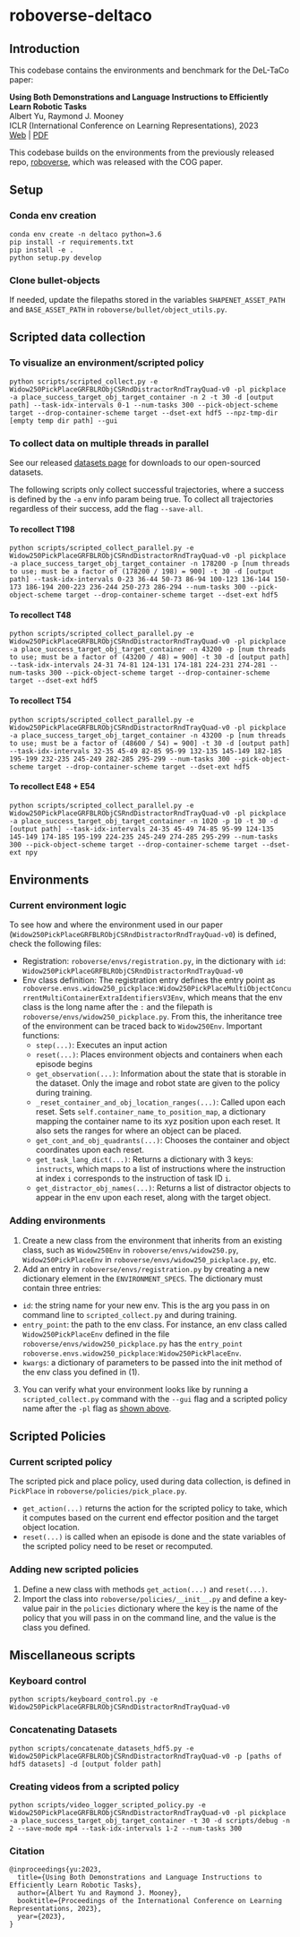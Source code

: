 # roboverse-deltaco

## Introduction
This codebase contains the environments and benchmark for the DeL-TaCo paper:

**Using Both Demonstrations and Language Instructions to Efficiently Learn Robotic Tasks** <br />
Albert Yu, Raymond J. Mooney <br />
ICLR (International Conference on Learning Representations), 2023 <br />
[Web](https://deltaco-robot.github.io/) | [PDF](https://openreview.net/pdf?id=4u42KCQxCn8) <br />


This codebase builds on the environments from the previously released repo, [roboverse](https://github.com/avisingh599/roboverse), which was released with the COG paper.

## Setup
### Conda env creation
```
conda env create -n deltaco python=3.6
pip install -r requirements.txt
pip install -e .
python setup.py develop
```

### Clone bullet-objects
If needed, update the filepaths stored in the variables `SHAPENET_ASSET_PATH` and `BASE_ASSET_PATH` in `roboverse/bullet/object_utils.py`.

## Scripted data collection

### <a name="scripted-gui"></a> To visualize an environment/scripted policy
```
python scripts/scripted_collect.py -e Widow250PickPlaceGRFBLRObjCSRndDistractorRndTrayQuad-v0 -pl pickplace -a place_success_target_obj_target_container -n 2 -t 30 -d [output path] --task-idx-intervals 0-1 --num-tasks 300 --pick-object-scheme target --drop-container-scheme target --dset-ext hdf5 --npz-tmp-dir [empty temp dir path] --gui
```

### To collect data on multiple threads in parallel
See our released [datasets page](https://deltaco-robot.github.io/datasets) for downloads to our open-sourced datasets.

The following scripts only collect successful trajectories, where a success is defined by the `-a` env info param being true. To collect all trajectories regardless of their success, add the flag `--save-all`.

#### To recollect T198
```
python scripts/scripted_collect_parallel.py -e Widow250PickPlaceGRFBLRObjCSRndDistractorRndTrayQuad-v0 -pl pickplace -a place_success_target_obj_target_container -n 178200 -p [num threads to use; must be a factor of (178200 / 198) = 900] -t 30 -d [output path] --task-idx-intervals 0-23 36-44 50-73 86-94 100-123 136-144 150-173 186-194 200-223 236-244 250-273 286-294 --num-tasks 300 --pick-object-scheme target --drop-container-scheme target --dset-ext hdf5
```

#### To recollect T48
```
python scripts/scripted_collect_parallel.py -e Widow250PickPlaceGRFBLRObjCSRndDistractorRndTrayQuad-v0 -pl pickplace -a place_success_target_obj_target_container -n 43200 -p [num threads to use; must be a factor of (43200 / 48) = 900] -t 30 -d [output path] --task-idx-intervals 24-31 74-81 124-131 174-181 224-231 274-281 --num-tasks 300 --pick-object-scheme target --drop-container-scheme target --dset-ext hdf5
```

#### To recollect T54
```
python scripts/scripted_collect_parallel.py -e Widow250PickPlaceGRFBLRObjCSRndDistractorRndTrayQuad-v0 -pl pickplace -a place_success_target_obj_target_container -n 43200 -p [num threads to use; must be a factor of (48600 / 54) = 900] -t 30 -d [output path] --task-idx-intervals 32-35 45-49 82-85 95-99 132-135 145-149 182-185 195-199 232-235 245-249 282-285 295-299 --num-tasks 300 --pick-object-scheme target --drop-container-scheme target --dset-ext hdf5
```

#### To recollect E48 + E54
```
python scripts/scripted_collect_parallel.py -e Widow250PickPlaceGRFBLRObjCSRndDistractorRndTrayQuad-v0 -pl pickplace -a place_success_target_obj_target_container -n 1020 -p 10 -t 30 -d [output path] --task-idx-intervals 24-35 45-49 74-85 95-99 124-135 145-149 174-185 195-199 224-235 245-249 274-285 295-299 --num-tasks 300 --pick-object-scheme target --drop-container-scheme target --dset-ext npy
```


## Environments
### Current environment logic
To see how and where the environment used in our paper (`Widow250PickPlaceGRFBLRObjCSRndDistractorRndTrayQuad-v0`) is defined, check the following files:
 - Registration: `roboverse/envs/registration.py`, in the dictionary with `id`: `Widow250PickPlaceGRFBLRObjCSRndDistractorRndTrayQuad-v0`
 - Env class definition: The registration entry defines the entry point as `roboverse.envs.widow250_pickplace:Widow250PickPlaceMultiObjectConcurrentMultiContainerExtraIdentifiersV3Env`, which means that the env class is the long name after the `:` and the filepath is `roboverse/envs/widow250_pickplace.py`. From this, the inheritance tree of the environment can be traced back to `Widow250Env`. Important functions:
   - `step(...)`: Executes an input action
   - `reset(...)`: Places environment objects and containers when each episode begins
   - `get_observation(...)`: Information about the state that is storable in the dataset. Only the image and robot state are given to the policy during training.
   - `_reset_container_and_obj_location_ranges(...)`: Called upon each reset. Sets `self.container_name_to_position_map`, a dictionary mapping the container name to its xyz position upon each reset. It also sets the ranges for where an object can be placed.
   - `get_cont_and_obj_quadrants(...)`: Chooses the container and object coordinates upon each reset.
   - `get_task_lang_dict(...)`: Returns a dictionary with 3 keys: `instructs`, which maps to a list of instructions where the instruction at index `i` corresponds to the instruction of task ID `i`.
   - `get_distractor_obj_names(...)`: Returns a list of distractor objects to appear in the env upon each reset, along with the target object.

### Adding environments
1. Create a new class from the environment that inherits from an existing class, such as `Widow250Env` in `roboverse/envs/widow250.py`, `Widow250PickPlaceEnv` in `roboverse/envs/widow250_pickplace.py`, etc.
2. Add an entry in `roboverse/envs/registration.py` by creating a new dictionary element in the `ENVIRONMENT_SPECS`. The dictionary must contain three entries:
  - `id`: the string name for your new env. This is the arg you pass in on command line to `scripted_collect.py` and during training.
  - `entry_point`: the path to the env class. For instance, an env class called `Widow250PickPlaceEnv` defined in the file `roboverse/envs/widow250_pickplace.py` has the `entry_point` `roboverse.envs.widow250_pickplace:Widow250PickPlaceEnv`.
  - `kwargs`: a dictionary of parameters to be passed into the init method of the env class you defined in (1).
3. You can verify what your environment looks like by running a `scripted_collect.py` command with the `--gui` flag and a scripted policy name after the `-pl` flag as [shown above](#scripted-gui).


## Scripted Policies
### Current scripted policy
The scripted pick and place policy, used during data collection, is defined in `PickPlace` in `roboverse/policies/pick_place.py`.
 - `get_action(...)` returns the action for the scripted policy to take, which it computes based on the current end effector position and the target object location.
 - `reset(...)` is called when an episode is done and the state variables of the scripted policy need to be reset or recomputed.

### Adding new scripted policies
1. Define a new class with methods `get_action(...)` and `reset(...)`.
2. Import the class into `roboverse/policies/__init__.py` and define a key-value pair in the `policies` dictionary where the key is the name of the policy that you will pass in on the command line, and the value is the class you defined.

## Miscellaneous scripts
### Keyboard control
```
python scripts/keyboard_control.py -e Widow250PickPlaceGRFBLRObjCSRndDistractorRndTrayQuad-v0
```

### Concatenating Datasets
```
python scripts/concatenate_datasets_hdf5.py -e Widow250PickPlaceGRFBLRObjCSRndDistractorRndTrayQuad-v0 -p [paths of hdf5 datasets] -d [output folder path]
```

### Creating videos from a scripted policy
```
python scripts/video_logger_scripted_policy.py -e Widow250PickPlaceGRFBLRObjCSRndDistractorRndTrayQuad-v0 -pl pickplace -a place_success_target_obj_target_container -t 30 -d scripts/debug -n 2 --save-mode mp4 --task-idx-intervals 1-2 --num-tasks 300
```

### Citation
```
@inproceedings{yu:2023,
  title={Using Both Demonstrations and Language Instructions to Efficiently Learn Robotic Tasks},
  author={Albert Yu and Raymond J. Mooney},
  booktitle={Proceedings of the International Conference on Learning Representations, 2023},
  year={2023},
}
```

